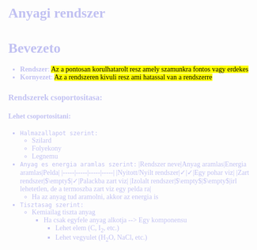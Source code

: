 <span style="font-family:'cascadia code'">
<font color=#c1c1f2>

# Anyagi rendszer
# Bevezeto
- __Rendszer__: <mark>Az a pontosan korulhatarolt resz amely szamunkra fontos vagy erdekes</mark>
- __Kornyezet__: <mark>Az a rendszeren kivuli resz ami hatassal van a rendszerre</mark>
### Rendszerek csoportositasa:
#### Lehet csoportositani:
- `Halmazallapot szerint:`
  - Szilard
  - Folyekony
  - Legnemu
- `Anyag es energia aramlas szerint:`
    |Rendszer neve|Anyag aramlas|Energia aramlas|Pelda|
    |-----|-----|-----|-----|
    |Nyitott/Nyilt rendszer|$\checkmark$|$\checkmark$|Egy pohar viz|
    |Zart rendszer|$\empty$|$\checkmark$|Palackba zart viz|
    |Izolalt rendszer|$\empty$|$\empty$|irl lehetetlen, de a termoszba zart viz egy pelda ra|
    - Ha az anyag tud aramolni, akkor az energia is
- `Tisztasag szerint:`
  - Kemiailag tiszta anyag
    - Ha csak egyfele anyag alkotja --> Egy komponensu
      - Lehet elem (C, I<sub>2</sub>, etc.)
      - Lehet vegyulet (H<sub>2</sub>O, NaCl, etc.)

</span>